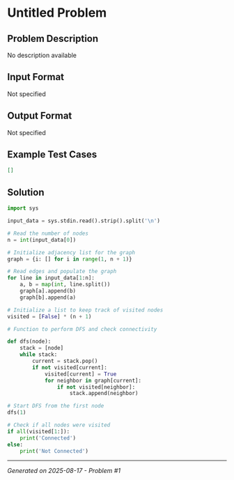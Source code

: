 # Untitled Problem

## Problem Description
No description available

## Input Format
Not specified

## Output Format
Not specified

## Example Test Cases
```json
[]
```

## Solution
```python
import sys

input_data = sys.stdin.read().strip().split('\n')

# Read the number of nodes
n = int(input_data[0])

# Initialize adjacency list for the graph
graph = {i: [] for i in range(1, n + 1)}

# Read edges and populate the graph
for line in input_data[1:n]:
    a, b = map(int, line.split())
    graph[a].append(b)
    graph[b].append(a)

# Initialize a list to keep track of visited nodes
visited = [False] * (n + 1)

# Function to perform DFS and check connectivity

def dfs(node):
    stack = [node]
    while stack:
        current = stack.pop()
        if not visited[current]:
            visited[current] = True
            for neighbor in graph[current]:
                if not visited[neighbor]:
                    stack.append(neighbor)

# Start DFS from the first node
dfs(1)

# Check if all nodes were visited
if all(visited[1:]):
    print('Connected')
else:
    print('Not Connected')
```

---
*Generated on 2025-08-17 - Problem #1*